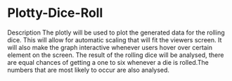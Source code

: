 # Plotty-Dice-Roll
Description
The plotly will be used to plot the generated data for the rolling dice. This will allow for automatic scaling that will fit the viewers screen. It will also make the graph interactive whenever users hover over certain element on the screen. The result of the rolling dice will be analysed, there are equal chances of getting a one to six whenever a die is rolled.The numbers that are most likely to occur are also analysed.
